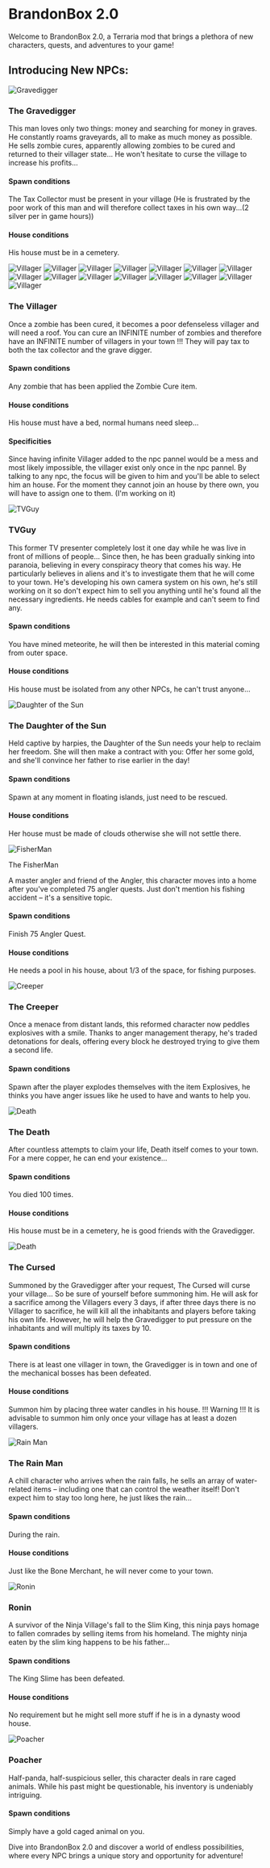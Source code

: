 # BrandonBox 2.0

Welcome to BrandonBox 2.0, a Terraria mod that brings a plethora of new characters, quests, and adventures to your game!

## Introducing New NPCs:

![Gravedigger](https://raw.githubusercontent.com/Gymnopediese/BrandonBox/main/NPCs/Gravedigger/Gravedigger_Head.png)

### The Gravedigger

This man loves only two things: money and searching for money in graves. He constantly roams graveyards, all to make as much money as possible. He sells zombie cures, apparently allowing zombies to be cured and returned to their villager state... He won't hesitate to curse the village to increase his profits...

#### Spawn conditions

The Tax Collector must be present in your village (He is frustrated by the poor work of this man and will therefore collect taxes in his own way...(2 silver per in game hours))

#### House conditions

His house must be in a cemetery.

![Villager](https://raw.githubusercontent.com/Gymnopediese/BrandonBox/main/NPCs/Villager/Villager_Head.png)
![Villager](https://raw.githubusercontent.com/Gymnopediese/BrandonBox/main/NPCs/Villager/Villager1_Head.png) 
![Villager](https://raw.githubusercontent.com/Gymnopediese/BrandonBox/main/NPCs/Villager/Villager2_Head.png) 
![Villager](https://raw.githubusercontent.com/Gymnopediese/BrandonBox/main/NPCs/Villager/Villager3_Head.png) 
![Villager](https://raw.githubusercontent.com/Gymnopediese/BrandonBox/main/NPCs/Villager/Villager4_Head.png) 
![Villager](https://raw.githubusercontent.com/Gymnopediese/BrandonBox/main/NPCs/Villager/Villager5_Head.png) 
![Villager](https://raw.githubusercontent.com/Gymnopediese/BrandonBox/main/NPCs/Villager/Villager6_Head.png) 
![Villager](https://raw.githubusercontent.com/Gymnopediese/BrandonBox/main/NPCs/Villager/Villager7_Head.png) 
![Villager](https://raw.githubusercontent.com/Gymnopediese/BrandonBox/main/NPCs/Villager/Villager8_Head.png) 
![Villager](https://raw.githubusercontent.com/Gymnopediese/BrandonBox/main/NPCs/Villager/Villager9_Head.png)
![Villager](https://raw.githubusercontent.com/Gymnopediese/BrandonBox/main/NPCs/Villager/Villager10_Head.png)
![Villager](https://raw.githubusercontent.com/Gymnopediese/BrandonBox/main/NPCs/Villager/Villager11_Head.png)
![Villager](https://raw.githubusercontent.com/Gymnopediese/BrandonBox/main/NPCs/Villager/Villager12_Head.png)
![Villager](https://raw.githubusercontent.com/Gymnopediese/BrandonBox/main/NPCs/Villager/Villager13_Head.png)
![Villager](https://raw.githubusercontent.com/Gymnopediese/BrandonBox/main/NPCs/Villager/Villager14_Head.png)

### The Villager

Once a zombie has been cured, it becomes a poor defenseless villager and will need a roof. You can cure an INFINITE number of zombies and therefore have an INFINITE number of villagers in your town !!! They will pay tax to both the tax collector and the grave digger.

#### Spawn conditions

Any zombie that has been applied the Zombie Cure item.

#### House conditions

His house must have a bed, normal humans need sleep...

#### Specificities

Since having infinite Villager added to the npc pannel would be a mess and most likely impossible, the villager exist only once in the npc pannel. By talking to any npc, the focus will be given to him and you'll be able to select him an house. For the moment they cannot join an house by there own, you will have to assign one to them. (I'm working on it)

![TVGuy](https://raw.githubusercontent.com/Gymnopediese/BrandonBox/main/NPCs/TVGuy/TVGuy_Head.png)

### TVGuy

This former TV presenter completely lost it one day while he was live in front of millions of people... Since then, he has been gradually sinking into paranoia, believing in every conspiracy theory that comes his way. He particularly believes in aliens and it's to investigate them that he will come to your town. He's developing his own camera system on his own, he's still working on it so don't expect him to sell you anything until he's found all the necessary ingredients. He needs cables for example and can't seem to find any.

#### Spawn conditions

You have mined meteorite, he will then be interested in this material coming from outer space.

#### House conditions

His house must be isolated from any other NPCs, he can't trust anyone...

![Daughter of the Sun](https://raw.githubusercontent.com/Gymnopediese/BrandonBox/main/NPCs/DaughterOfSun/DaughterOfSun_Head.png)

### The Daughter of the Sun

Held captive by harpies, the Daughter of the Sun needs your help to reclaim her freedom. She will then make a contract with you: Offer her some gold, and she'll convince her father to rise earlier in the day!

#### Spawn conditions

Spawn at any moment in floating islands, just need to be rescued.

#### House conditions

Her house must be made of clouds otherwise she will not settle there.

![FisherMan](https://raw.githubusercontent.com/Gymnopediese/BrandonBox/main/NPCs/FisherMan/FisherMan_Head.png)

The FisherMan

A master angler and friend of the Angler, this character moves into a home after you've completed 75 angler quests. Just don't mention his fishing accident – it's a sensitive topic.

#### Spawn conditions

Finish 75 Angler Quest.

#### House conditions

He needs a pool in his house, about 1/3 of the space, for fishing purposes.

![Creeper](https://raw.githubusercontent.com/Gymnopediese/BrandonBox/main/NPCs/Creeper/Creeper_Head.png)

### The Creeper

Once a menace from distant lands, this reformed character now peddles explosives with a smile. Thanks to anger management therapy, he's traded detonations for deals, offering every block he destroyed trying to give them a second life.

#### Spawn conditions

Spawn after the player explodes themselves with the item Explosives, he thinks you have anger issues like he used to have and wants to help you.

![Death](https://raw.githubusercontent.com/Gymnopediese/BrandonBox/main/NPCs/Death/Death_Head.png)

### The Death

After countless attempts to claim your life, Death itself comes to your town. For a mere copper, he can end your existence...

#### Spawn conditions

You died 100 times.

#### House conditions

His house must be in a cemetery, he is good friends with the Gravedigger.

![Death](https://raw.githubusercontent.com/Gymnopediese/BrandonBox/main/NPCs/TheCursed/TheCursed_Head.png)

### The Cursed

Summoned by the Gravedigger after your request, The Cursed will curse your village... So be sure of yourself before summoning him. He will ask for a sacrifice among the Villagers every 3 days, if after three days there is no Villager to sacrifice, he will kill all the inhabitants and players before taking his own life. However, he will help the Gravedigger to put pressure on the inhabitants and will multiply its taxes by 10.

#### Spawn conditions

There is at least one villager in town, the Gravedigger is in town and one of the mechanical bosses has been defeated.

#### House conditions

Summon him by placing three water candles in his house. !!! Warning !!! It is advisable to summon him only once your village has at least a dozen villagers.

![Rain Man](https://raw.githubusercontent.com/Gymnopediese/BrandonBox/main/NPCs/RainMan/RainMan_Head.png)

### The Rain Man

A chill character who arrives when the rain falls, he sells an array of water-related items – including one that can control the weather itself! Don't expect him to stay too long here, he just likes the rain...

#### Spawn conditions

During the rain.

#### House conditions

Just like the Bone Merchant, he will never come to your town.

![Ronin](https://raw.githubusercontent.com/Gymnopediese/BrandonBox/main/NPCs/Ronin/Ronin_Head.png)

### Ronin

A survivor of the Ninja Village's fall to the Slim King, this ninja pays homage to fallen comrades by selling items from his homeland. The mighty ninja eaten by the slim king happens to be his father...

#### Spawn conditions

The King Slime has been defeated.

#### House conditions

No requirement but he might sell more stuff if he is in a dynasty wood house.

![Poacher](https://raw.githubusercontent.com/Gymnopediese/BrandonBox/main/NPCs/Poacher/Poacher_Head.png)

### Poacher

Half-panda, half-suspicious seller, this character deals in rare caged animals. While his past might be questionable, his inventory is undeniably intriguing.

#### Spawn conditions

Simply have a gold caged animal on you.

Dive into BrandonBox 2.0 and discover a world of endless possibilities, where every NPC brings a unique story and opportunity for adventure!
